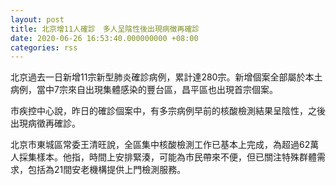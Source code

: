 ```yaml
---
layout: post
title: 北京增11人確診　多人呈陰性後出現病徵再確診
date: 2020-06-26 16:53:40.000000000 +08:00
categories: rss
---
```


北京過去一日新增11宗新型肺炎確診病例，累計達280宗。新增個案全部屬於本土病例，當中7宗來自出現集體感染的豐台區，昌平區也出現首宗個案。

市疾控中心說，昨日的確診個案中，有多宗病例早前的核酸檢測結果呈陰性，之後出現病徵再確診。

北京市東城區常委王清旺說，全區集中核酸檢測工作已基本上完成，為超過62萬人採集樣本。他指，時間上安排緊湊，可能為市民帶來不便，但已關注特殊群體需求，包括為21間安老機構提供上門檢測服務。
